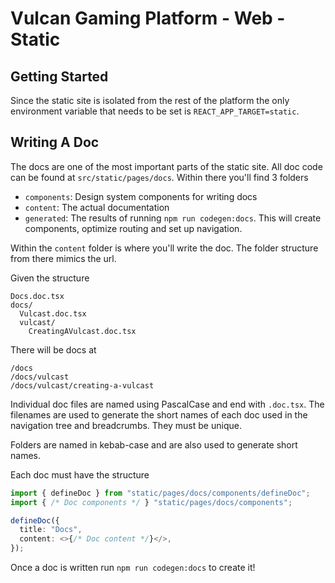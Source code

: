 # Vulcan Gaming Platform - Web - Static

## Getting Started

Since the static site is isolated from the rest of the platform the only environment variable that needs to be set is `REACT_APP_TARGET=static`.

## Writing A Doc

The docs are one of the most important parts of the static site. All doc code can be found at `src/static/pages/docs`. Within there you'll find 3 folders

- `components`: Design system components for writing docs
- `content`: The actual documentation
- `generated`: The results of running `npm run codegen:docs`. This will create components, optimize routing and set up navigation.

Within the `content` folder is where you'll write the doc. The folder structure from there mimics the url.

Given the structure

```
Docs.doc.tsx
docs/
  Vulcast.doc.tsx
  vulcast/
    CreatingAVulcast.doc.tsx
```

There will be docs at

```
/docs
/docs/vulcast
/docs/vulcast/creating-a-vulcast
```

Individual doc files are named using PascalCase and end with `.doc.tsx`. The filenames are used to generate the short names of each doc used in the navigation tree and breadcrumbs. They must be unique.

Folders are named in kebab-case and are also used to generate short names.

Each doc must have the structure

```typescript
import { defineDoc } from "static/pages/docs/components/defineDoc";
import { /* Doc components */ } "static/pages/docs/components";

defineDoc({
  title: "Docs",
  content: <>{/* Doc content */}</>,
});
```

Once a doc is written run `npm run codegen:docs` to create it!
